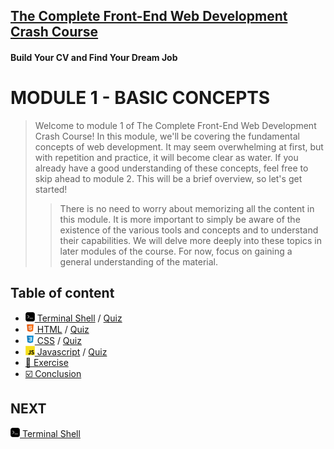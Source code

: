 ## [The Complete Front-End Web Development Crash Course](../README.md)
#### Build Your CV and Find Your Dream Job
# MODULE 1 - BASIC CONCEPTS

> Welcome to module 1 of The Complete Front-End Web Development Crash Course! In this module, we'll be covering the fundamental concepts of web development.
> It may seem overwhelming at first, but with repetition and practice, it will become clear as water.
> If you already have a good understanding of these concepts, feel free to skip ahead to module 2.
> This will be a brief overview, so let's get started!
> > There is no need to worry about memorizing all the content in this module. It is more important to simply be aware of the existence of the various tools and concepts and to understand their capabilities. We will delve more deeply into these topics in later modules of the course. For now, focus on gaining a general understanding of the material.

## Table of content

- [<img src="../imgs/terminal-icon.jpeg" width="15"/> Terminal Shell](./terminal.md) / [Quiz](./terminal_quiz.md)
- [<img src="../imgs/html5-icon.jpeg" width="15"/> HTML](html.md) / [Quiz](./html_quiz.md)
- [<img src="../imgs/css3-icon.jpeg" width="15"/> CSS](./css.md) / [Quiz](./css_quiz.md)
- [<img src="../imgs/javascript-logo.png" width="15"/> Javascript](./javascript.md) / [Quiz](./javascript_quiz.md)
- [📝 Exercise](./exercise.md)
- [☑️ Conclusion](./conclusion.md)

## NEXT
[<img src="../imgs/terminal-icon.jpeg" width="15"/> Terminal Shell](./terminal.md)